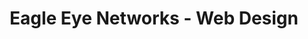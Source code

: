 ---
title: Eagle Eye Networks - Web Design
description: Surveillance website, first remote during the COVID outbreak.
bodyText: <strong>ABOUT</strong><br>The very first work that was done with full-remote, not only just because of COVID, but because the back-end engineer was in USA.<br><br><strong>The Process/Issues</strong><br>The corporate site did not have a Japanese language, so not only did I translate the page with the web director, but I also designed using Figma, and used WordPress to code the front-end and also create the images.<br><br><strong>Other Points</strong><br>Freelance work, getting offered from LinkedIn on February 2020.
img: EAGLE.png
alt: KAMISMAX
url: https://www.een.com/jp
---